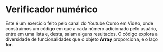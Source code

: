 <h1>Verificador numérico</h1>

Este é um exercício feito pelo canal do Youtube Curso em Vídeo, onde construímos um código em que a cada número adicionado pelo usuário, 
entre em uma lista e, desta, saiam alguns resultados. O código explora a diversidade de funcionalidades que o objeto <b>Array</b> proporciona, e o laço <b>for</b>.
